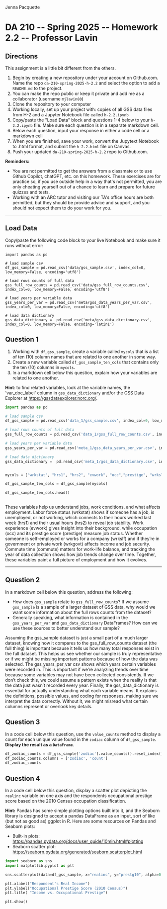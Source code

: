 <!-- #region -->
Jenna Pacquette


# DA 210 -- Spring 2025 -- Homework 2.2 -- Professor Lavin

## Directions 

This assignment is a little bit different from the others.

1. Begin by creating a new repository under your account on Github.com. Name the repo `da-210-spring-2025-h-2.2` and select the option to add a `README.md` to the project.
2. You can make the repo public or keep it private and add me as a collaborator (username `mjlavin80`)
3. Clone the repository to your computer
4. Working locally, set up your project with: copies of all GSS data files from H-2 and a Jupyter Notebook file called `h-2.2.ipynb`   
5. Copy/paste the "Load Data" block and questions 1-4 below to your `h-2.2.ipynb` file. Make sure each question is in a separate markdown cell.
6. Below each question, input your response in either a code cell or a markdown cell
7. When you are finished, save your work, convert the Jupytext Notebook to .html format, and submit the `h-2.2.html` file on Canvas.
8. Push your updated `da-210-spring-2025-h-2.2` repo to Github.com.

__Reminders:__ 

- You are not permitted to get the answers from a classmate or to use Github Copilot, chatGPT, etc. on this homework. These exercises are for practice so, if you use outside help in a way that's not permitted, you are only cheating yourself out of a chance to learn and prepare for future quizzes and tests. 
- Working with an ARC tutor and visiting our TA's office hours are both permitted, but they should be provide advice and support, and you should not expect them to do your work for you.

---

## Load Data

Copy/paste the following code block to your live Notebook and make sure it runs without error:

```
import pandas as pd 

# load sample csv
df_gss_sample = pd.read_csv('data/gss_sample.csv', index_col=0, low_memory=False, encoding='utf8') 

# load rows counts of full data
gss_full_row_counts = pd.read_csv('data/gss_full_row_counts.csv', index_col=0, low_memory=False, encoding='utf8')

# load years per variable data
gss_years_per_var = pd.read_csv('meta/gss_data_years_per_var.csv', index_col=0, low_memory=False, encoding='utf8')

# load data dictionary
gss_data_dictionary =  pd.read_csv('meta/gss_data_dictionary.csv', index_col=0, low_memory=False, encoding='latin1')
```


<!-- #endregion -->

<!-- #region -->


## Question 1

1. Working with `df_gss_sample`, create a variable called `mycols` that is a list of ten (10) column names that are related to one another in some way.
2. Create a new variable called `df_gss_sample_ten_cols` that contains only the ten (10) columns in `mycols`.
3. In a markdown cell below this question, explain how your variables are related to one another.

__Hint__: to find related variables, look at the variable names, the 'var_doc_label' column in `gss_data_dictionary` and/or the GSS Data Explorer at https://gssdataexplorer.norc.org/.

<!-- #endregion -->

```python
import pandas as pd 

# load sample csv
df_gss_sample = pd.read_csv('data_1/gss_sample.csv', index_col=0, low_memory=False, encoding='utf8') 

# load rows counts of full data
gss_full_row_counts = pd.read_csv('data_1/gss_full_row_counts.csv', index_col=0, low_memory=False, encoding='utf8')

# load years per variable data
gss_years_per_var = pd.read_csv('meta_1/gss_data_years_per_var.csv', index_col=0, low_memory=False, encoding='utf8')

# load data dictionary
gss_data_dictionary =  pd.read_csv('meta_1/gss_data_dictionary.csv', index_col=0, low_memory=False, encoding='latin1')


mycols = ["wrkstat", "hrs1", "hrs2", "evwork", "occ","prestige", "wrkslf", "wrkgovt", "commute", "year"]

df_gss_sample_ten_cols = df_gss_sample[mycols]

df_gss_sample_ten_cols.head()
                                   
```


These variables help us understand jobs, work conditions, and what affects employment. Labor force status (wrkstat) shows if someone has a job, is unemployed, or not working, which connects to their hours worked last week (hrs1) and their usual hours (hrs2) to reveal job stability. Work experience (evwork) gives insight into their background, while occupation (occ) and its prestige score (prestige) measure job status. Whether someone is self-employed or works for a company (wrkslf) and if they’re in government or private work (wrkgovt) affects income and job security. Commute time (commute) matters for work-life balance, and tracking the year of data collection shows how job trends change over time. Together, these variables paint a full picture of employment and how it evolves.


---

## Question 2

In a markdown cell below this question, address the following:

- How does `gss_sample` relate to `gss_full_row_counts`? If we assume `gss_sample` is a sample of a larger dataset of GSS data, why would we want some information about the full rows counts from the dataset? 
- Generally speaking, what information is contained in the `gss_years_per_var` and `gss_data_dictionary` DataFrames? How can we use these sources to better understand our sample?



Assuming the gss_sample dataset is just a small part of a much larger dataset,  knowing how it compares to the gss_full_row_counts dataset (the full thing)  is important because it tells us how many total responses exist in the full dataset. This helps us see whether our sample is truly representative or if we might be missing important patterns because of how the data was selected.  The gss_years_per_var csv  shows which years certain variables were recorded in. This is important if we’re analyzing trends over time because some variables may not have been collected consistently. If we don’t check this, we could assume a pattern exists when the reality is that the data just wasn’t recorded every year. Finally, the gss_data_dictionary is essential for actually understanding what each variable means. It explains the definitions, possible values, and coding for responses, making sure we interpret the data correctly. Without it, we might misread what certain columns represent or overlook key details.



## Question 3

In a code cell below this question, use the `value_counts` method to display a count for each unique value found in the `zodiac` column of `df_gss_sample`. __Display the result as a `DataFrame`__.


```python
df_zodiac_counts = df_gss_sample['zodiac'].value_counts().reset_index()
df_zodiac_counts.columns = ['zodiac', 'count']
df_zodiac_counts
```


## Question 4

In a code cell below this question, display a scatter plot depicting the `realinc` variable on one axis and the respondents occupational prestige score based on the 2010 Census occupation classification. 

__Hint:__ Pandas has some simple plotting options built into it, and the Seaborn library is designed to accept a pandas DataFrame as an input, sort of like (but not as good as) ggplot in R. Here are some resources on Pandas and Seaborn plots:

- Built-in plots: https://pandas.pydata.org/docs/user_guide/10min.html#plotting
- Seaborn scatter plot: https://seaborn.pydata.org/generated/seaborn.scatterplot.html

```python
import seaborn as sns
import matplotlib.pyplot as plt

sns.scatterplot(data=df_gss_sample, x="realinc", y="prestg10", alpha=0.5)

plt.xlabel("Respondent's Real Income")
plt.ylabel("Occupational Prestige Score (2010 Census)")
plt.title( "Income vs. Occupational Prestige")

plt.show()
```

```python

```
